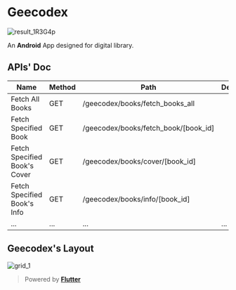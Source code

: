 
# Geecodex

![result_1R3G4p](https://github.com/user-attachments/assets/f4933c66-ab46-4e8b-b489-fafbec07f2b5)


An **Android** App designed for digital library.


## APIs' Doc
| **Name**              | **Method** | **Path**                                 | **Description** |
| --------------------- | ---------- | ---------------------------------------- | --------------- |
| Fetch All Books       | GET        | /geecodex/books/fetch_books_all          |                 |
| Fetch Specified Book  | GET        | /geecodex/books/fetch_book/[book_id]     |                 |
| Fetch Specified Book's Cover | GET | /geecodex/books/cover/[book_id]          |                 |
| Fetch Specified Book's Info  | GET | /geecodex/books/info/[book_id]           |                 |
| ... | ... | ... | ... |


## Geecodex's Layout

![grid_1](https://github.com/user-attachments/assets/7d4f4277-4b33-497a-8bca-6d37cf3ea081)


 > Powered by **[Flutter](https://github.com/flutter/flutter)**
